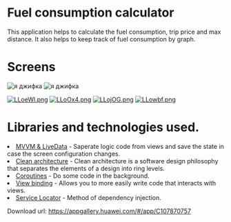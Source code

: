 # Fuel consumption calculator
This application helps to calculate the fuel consumption, trip price and max distance. It also helps to keep track of fuel consumption by graph.

# Screens

<img src="https://media.giphy.com/media/1iqjNDfM5AqEUAform/giphy.gif" alt="я джифка"> <img src="https://media.giphy.com/media/MSoKi1Z7hW1Mm1LiAU/giphy.gif" alt="я джифка">

<a href="https://freeimage.host/ru"><img src="https://iili.io/LLoeWl.png" alt="LLoeWl.png" border="0"></a>
<a href="https://freeimage.host/ru"><img src="https://iili.io/LLoOx4.png" alt="LLoOx4.png" border="0"></a>
<a href="https://freeimage.host/ru"><img src="https://iili.io/LLojOG.png" alt="LLojOG.png" border="0"></a>
<a href="https://freeimage.host/ru"><img src="https://iili.io/LLowbf.png" alt="LLowbf.png" border="0"></a>

# Libraries and technologies used.<br>
<li><a href ="https://developer.android.com/topic/architecture">MVVM & LiveData</a>  - Saperate logic code from views and save the state in case the screen configuration changes.<br>
  <li><a href ="https://www.geeksforgeeks.org/what-is-clean-architecture-in-android/">Clean architecture</a> - Clean architecture is a software design philosophy that separates the elements of a design into ring levels.
<li><a href ="https://kotlinlang.org/docs/coroutines-overview.html#sample-projects">Coroutines</a> - Do some code in the background.<br>
<li><a href ="https://developer.android.com/topic/libraries/view-binding">View binding</a> - Allows you to more easily write code that interacts with views.<br>
<li><a href ="http://sergeyteplyakov.blogspot.com/2013/03/di-service-locator.html">Service Locator</a> - Method of dependency injection.<br>

Download url:
https://appgallery.huawei.com/#/app/C107870757
